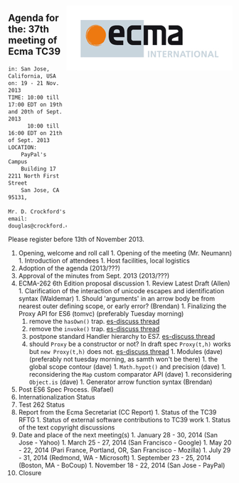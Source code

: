 <img src="../images/Ecma_RVB-003.jpg"
     align="right" alt="" />

## Agenda for the: 37th meeting of Ecma TC39

    in: San Jose, California, USA
    on: 19 - 21 Nov. 2013
    TIME: 10:00 till 17:00 EDT on 19th and 20th of Sept. 2013
          10:00 till 16:00 EDT on 21th of Sept. 2013
    LOCATION:
        PayPal's Campus
        Building 17 2211 North First Street
        San Jose, CA 95131,

    Mr. D. Crockford's email: douglas@crockford.com

Please register before 13th of November 2013.

  1. Opening, welcome and roll call
    1. Opening of the meeting (Mr. Neumann)
    1. Introduction of attendees
    1. Host facilities, local logistics
  1. Adoption of the agenda (2013/???)
  1. Approval of the minutes from Sept. 2013 (2013/???)
  1. ECMA-262 6th Edition proposal discussion
    1. Review Latest Draft (Allen)
    1. Clarification of the interaction of unicode escapes and identification syntax (Waldemar)
    1. Should 'arguments' in an arrow body be from nearest outer defining scope, or early error? (Brendan)
    1. Finalizing the Proxy API for ES6 (tomvc) (preferably Tuesday morning)
      1. remove the `hasOwn()` trap. [es-discuss thread](http://esdiscuss.org/topic/removing-proxy-hasown-trap-was-invoke-and-implicit-method-calls)
      1. remove the `invoke()` trap. [es-discuss thread](http://esdiscuss.org/topic/invoke-and-implicit-method-calls)
      1. postpone standard Handler hierarchy to ES7. [es-discuss thread](http://esdiscuss.org/topic/invoke-and-implicit-method-calls)
      1. should `Proxy` be a constructor or not? In draft spec `Proxy(t,h)` works but `new Proxy(t,h)` does not. [es-discuss thread](http://esdiscuss.org/topic/has-the-syntax-for-proxies-been-finalized)
    1. Modules (dave) (preferably not tuesday morning, as samth won't be there)
    1. the global scope contour (dave)
    1. `Math.hypot()` and precision (dave)
    1. reconsidering the `Map` custom comparator API (dave)
    1. reconsidering `Object.is` (dave)
    1. Generator arrow function syntax (Brendan)
  1. Post ES6 Spec Process. (Rafael)
  1. Internationalization Status
  1. Test 262 Status
  1. Report from the Ecma Secretariat (CC Report)
    1. Status of the TC39 RFTG
    1. Status of external software contributions to TC39 work
    1. Status of the text copyright discussions
  1. Date and place of the next meeting(s)
    1. January 28 - 30, 2014 (San Jose - Yahoo)
    1. March 25 - 27, 2014 (San Francisco - Google)
    1. May 20 - 22, 2014 (Pari France, Portland, OR, San Francisco - Mozilla)
    1. July  29 - 31, 2014 (Redmond, WA - Microsoft)
    1. September 23 - 25, 2014 (Boston, MA - BoCoup)
    1. November 18 - 22, 2014 (San Jose - PayPal)
  1.  Closure
